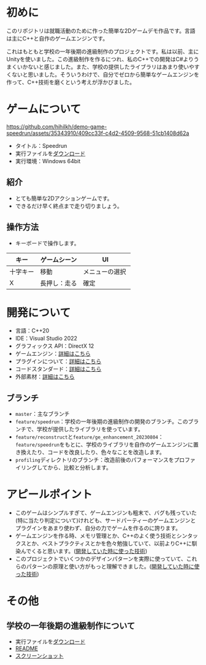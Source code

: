 # 初めに

このリポジトリは就職活動のために作った簡単な2Dゲームデモ作品です。言語は主にC++と自作のゲームエンジンです。

これはもともと学校の一年後期の進級制作のプロジェクトです。私は以前、主にUnityを使いました。この進級制作を作るにつれ、私のC++での開発はC#よりうまくいかないと感じました。また、学校の提供したライブラリはあまり使いやすくないと思いました。そういうわけで、自分でゼロから簡単なゲームエンジンを作って、C++技術を磨くという考えが浮かびました。

# ゲームについて

https://github.com/hihilkh/demo-game-speedrun/assets/35343910/409cc33f-c4d2-4509-9568-51cb1408d62a

* タイトル：Speedrun
* 実行ファイルを[ダウンロード](https://github.com/hihilkh/demo-game-speedrun/releases/latest)
* 実行環境：Windows 64bit

## 紹介

* とても簡単な2Dアクションゲームです。
* できるだけ早く終点まで走り切りましょう。

## 操作方法

* キーボードで操作します。

| キー         | ゲームシーン   | UI          |
| ----------- | ----------- | ----------- |
| 十字キー     | 移動 　　     | メニューの選択 |
| X       　　| 長押し：走る   | 確定 　　　　　|

# 開発について

* 言語：C++20
* IDE：Visual Studio 2022
* グラフィックス API：DirectX 12
* ゲームエンジン：[詳細はこちら](./doc/GameEnglineDetails.md)
* プラグインについて：[詳細はこちら](./doc/PluginDependency.md)
* コードスタンダード：[詳細はこちら](./doc/CodeStandard.md)
* 外部素材：[詳細はこちら](./doc/ExternalResources.md)

## ブランチ

* `master`：主なブランチ
* `feature/speedrun`：学校の一年後期の進級制作の開発のブランチ。このブランチで、学校が提供したライブラリを使っています。
* `feature/reconstruct`と`feature/ge_enhancement_20230804`：`feature/speedrun`をもとに、学校のライブラリを自作のゲームエンジンに置き換えたり、コードを改良したり、色々なことを改造します。
* `profiling`ディレクトリのブランチ：改造前後のパフォーマンスをプロファイリングしてから、比較と分析します。

# アピールポイント

* このゲームはシンプルすぎて、ゲームエンジンも粗末で、バグも残っていた(特に当たり判定について)けれども、サードパーティーのゲームエンジンとプラグインをあまり使わず、自分の力でゲームを作るのに誇ります。
* ゲームエンジンを作る時、メモリ管理とか、C++のよく使う技術とシンタックスとか、ベストプラクティスとかを色々勉強していて、以前よりC++に馴染んでくると思います。([開発していた時に使った技術](./doc/GameEnglineDetails.md#%E9%96%8B%E7%99%BA%E3%81%97%E3%81%A6%E3%81%84%E3%81%9F%E6%99%82%E3%81%AB%E4%BD%BF%E3%81%A3%E3%81%9F%E6%8A%80%E8%A1%93))
* このプロジェクトでいくつかのデザインパターンを実際に使っていて、これらのパターンの原理と使い方がもっと理解できました。([開発していた時に使った技術](./doc/GameEnglineDetails.md#%E9%96%8B%E7%99%BA%E3%81%97%E3%81%A6%E3%81%84%E3%81%9F%E6%99%82%E3%81%AB%E4%BD%BF%E3%81%A3%E3%81%9F%E6%8A%80%E8%A1%93))

# その他

## 学校の一年後期の進級制作について

- 実行ファイルを[ダウンロード](https://github.com/hihilkh/demo-game-speedrun/releases/tag/release%2F1.0.0.0_first_year_project)
- [README](./doc/進級制作/README.md)
- [スクリーンショット](./doc/進級制作/スクリーンショット/)

